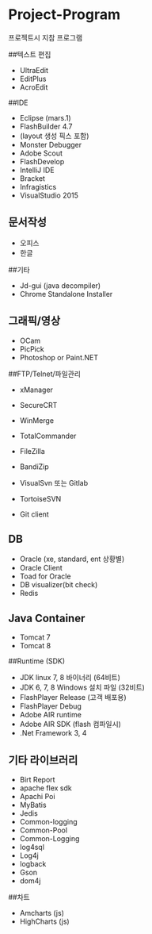 # Project-Program
프로젝트시 지참 프로그램

##텍스트 편집
+ UltraEdit
+ EditPlus 
+ AcroEdit

##IDE
+ Eclipse (mars.1)
+ FlashBuilder 4.7
+ (layout 생성 픽스 포함)
+ Monster Debugger
+ Adobe Scout
+ FlashDevelop 
+ IntelliJ IDE
+ Bracket
+ Infragistics 
+ VisualStudio 2015

## 문서작성
+ 오피스
+ 한글

##기타 
+ Jd-gui (java decompiler)
+ Chrome Standalone Installer

## 그래픽/영상
+ OCam 
+ PicPick
+ Photoshop or Paint.NET

##FTP/Telnet/파일관리
+ xManager 
+ SecureCRT
+ WinMerge
+ TotalCommander 
+ FileZilla 
+ BandiZip

+ VisualSvn 또는 Gitlab
+ TortoiseSVN
+ Git client

## DB
+ Oracle (xe, standard, ent 상황별)
+ Oracle Client
+ Toad for Oracle
+ DB visualizer(bit check)
+ Redis

## Java Container
+ Tomcat 7
+ Tomcat 8

##Runtime (SDK)
+ JDK linux 7, 8 바이너리 (64비트)
+ JDK 6, 7, 8 Windows 설치 파일 (32비트)
+ FlashPlayer Release (고객 배포용)
+ FlashPlayer Debug
+ Adobe AIR runtime
+ Adobe AIR SDK (flash 컴파일시)
+ .Net Framework 3, 4

## 기타 라이브러리
+ Birt Report
+ apache flex sdk
+ Apachi Poi 
+ MyBatis
+ Jedis
+ Common-logging
+ Common-Pool
+ Common-Logging
+ log4sql
+ Log4j
+ logback
+ Gson
+ dom4j

##차트
+ Amcharts (js)
+ HighCharts (js)
